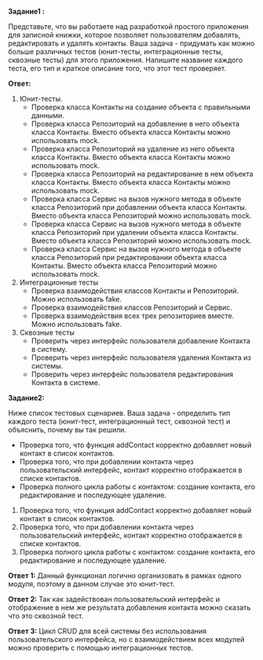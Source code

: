 **Задание1 :**

Представьте, что вы работаете над разработкой простого приложения для записной книжки, которое позволяет пользователям
добавлять, редактировать и удалять контакты. Ваша задача - придумать как можно больше различных тестов (юнит-тесты,
интеграционные тесты, сквозные тесты) для этого приложения. Напишите название каждого теста, его тип и краткое описание
того, что этот тест проверяет.

**Ответ:**

1. Юнит-тесты.
    * Проверка класса Контакты на создание объекта с правильными данными.
    * Проверка класса Репозиторий на добавление в него объекта класса Контакты. Вместо объекта класса Контакты можно
      использовать mock.
    * Проверка класса Репозиторий на удаление из него объекта класса Контакты. Вместо объекта класса Контакты можно
      использовать mock.
    * Проверка класса Репозиторий на редактирование в нем объекта класса Контакты. Вместо объекта класса Контакты можно
      использовать mock.
    * Проверка класса Сервис на вызов нужного метода в объекте класса Репозиторий при добавлении объекта класса Контакты.
      Вместо объекта класса Репозиторий можно использовать mock.
    * Проверка класса Сервис на вызов нужного метода в объекте класса Репозиторий при удалении объекта класса Контакты.
      Вместо объекта класса Репозиторий можно использовать mock.
    * Проверка класса Сервис на вызов нужного метода в объекте класса Репозиторий при редактировании объекта класса
      Контакты. Вместо объекта класса Репозиторий можно использовать mock.
2. Интеграционные тесты
    * Проверка взаимодействия классов Контакты и Репозиторий. Можно использовать fake.
    * Проверка взаимодействия классов Репозиторий и Сервис.
    * Проверка взаимодействия всех трех репозиториев вместе. Можно использовать fake.
3. Сквозные тесты
    * Проверить через интерфейс пользователя добавление Контакта в систему.
    * Проверить через интерфейс пользователя удаления Контакта из системы.
    * Проверить через интерфейс пользователя редактирования Контакта в системе.

**Задание2:**

Ниже список тестовых сценариев. Ваша задача - определить тип каждого теста (юнит-тест, интеграционный тест, сквозной тест)
и объяснить, почему вы так решили.
* Проверка того, что функция addContact корректно добавляет новый контакт в список контактов.
* Проверка того, что при добавлении контакта через пользовательский интерфейс, контакт корректно отображается в списке контактов.
* Проверка полного цикла работы с контактом: создание контакта, его редактирование и последующее удаление.

1. Проверка того, что функция addContact корректно добавляет новый контакт в список контактов.
2. Проверка того, что при добавлении контакта через пользовательский интерфейс, контакт корректно отображается в списке контактов.
3. Проверка полного цикла работы с контактом: создание контакта, его редактирование и последующее удаление.

**Ответ 1:**
Данный функционал логично организовать в рамках одного модуля, поэтому в данном случае это юнит-тест.

**Ответ 2:**
Так как задействован пользовательский интерфейс и отображение в нем же результата добавления контакта можно сказать что это сквозной тест.

**Ответ 3:**
Цикл CRUD для всей системы без использования пользовательского интерфейса, но с взаимодействием всех модулей можно проверить с помощью интеграционных тестов.